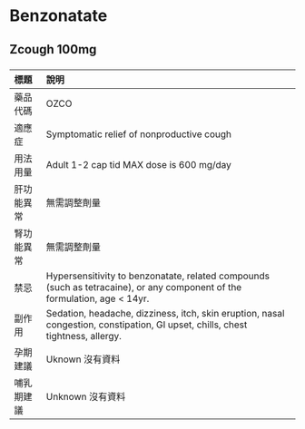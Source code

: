 # Benzonatate

## Zcough 100mg

##### 

| 標題       | 說明                                                                                                                            |
|:-----------|:--------------------------------------------------------------------------------------------------------------------------------|
| 藥品代碼   | OZCO                                                                                                                            |
| 適應症     | Symptomatic relief of nonproductive cough                                                                                       |
| 用法用量   | Adult 1-2 cap tid MAX dose is 600 mg/day                                                                                        |
| 肝功能異常 | 無需調整劑量                                                                                                                    |
| 腎功能異常 | 無需調整劑量                                                                                                                    |
| 禁忌       | Hypersensitivity to benzonatate, related compounds (such as tetracaine), or any component of the formulation, age < 14yr.       |
| 副作用     | Sedation, headache, dizziness, itch, skin eruption, nasal congestion, constipation, GI upset, chills, chest tightness, allergy. |
| 孕期建議   | Uknown 沒有資料                                                                                                                 |
| 哺乳期建議 | Unknown 沒有資料                                                                                                                |


